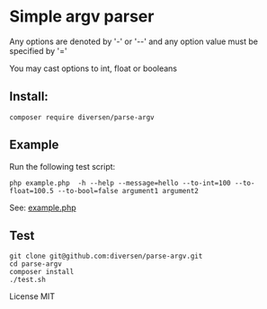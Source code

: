 # Simple argv parser

Any options are denoted by '-' or '--' and any option value must be specified by '='

You may cast options to int, float or booleans 

## Install: 

    composer require diversen/parse-argv

## Example

Run the following test script:

    php example.php  -h --help --message=hello --to-int=100 --to-float=100.5 --to-bool=false argument1 argument2

See: [example.php](example.php)

## Test

    git clone git@github.com:diversen/parse-argv.git
    cd parse-argv
    composer install
    ./test.sh

License MIT
